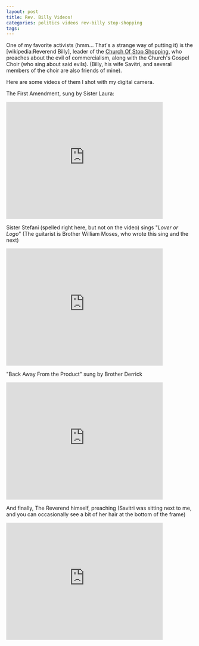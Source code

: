 ```yaml
---
layout: post
title: Rev. Billy Videos!
categories: politics videos rev-billy stop-shopping
tags: 
---
```


One of my favorite activists (hmm... That's a strange way of putting it) is the [wikipedia:Reverend Billy], leader of the [Church Of Stop Shopping](http://www.reverendbilly.org), who preaches about the evil of commercialism, along with the Church's Gospel Choir (who sing about said evils).  (Billy, his wife Savitri, and several members of the choir are also friends of mine).

Here are some videos of them I shot with my digital camera.

The First Amendment, sung by Sister Laura:

<iframe width="420" height="315" src="http://www.youtube.com/embed/IQikWmjUhag" frameborder="0" allowfullscreen></iframe>

Sister Stefani (spelled right here, but not on the video) sings "*Lover or Logo*"  (The guitarist is Brother William Moses, who wrote this sing and the next)

<iframe width="420" height="315" src="http://www.youtube.com/embed/BhqPT5O3uS4" frameborder="0" allowfullscreen></iframe>

"Back Away From the Product" sung by Brother Derrick

<iframe width="420" height="315" src="http://www.youtube.com/embed/zIeqASjgJPk" frameborder="0" allowfullscreen></iframe>

And finally, The Reverend himself, preaching (Savitri was sitting next to me, and you can occasionally see a bit of her hair at the bottom of the frame)

<iframe width="420" height="315" src="http://www.youtube.com/embed/m30je2uVrD4" frameborder="0" allowfullscreen></iframe>